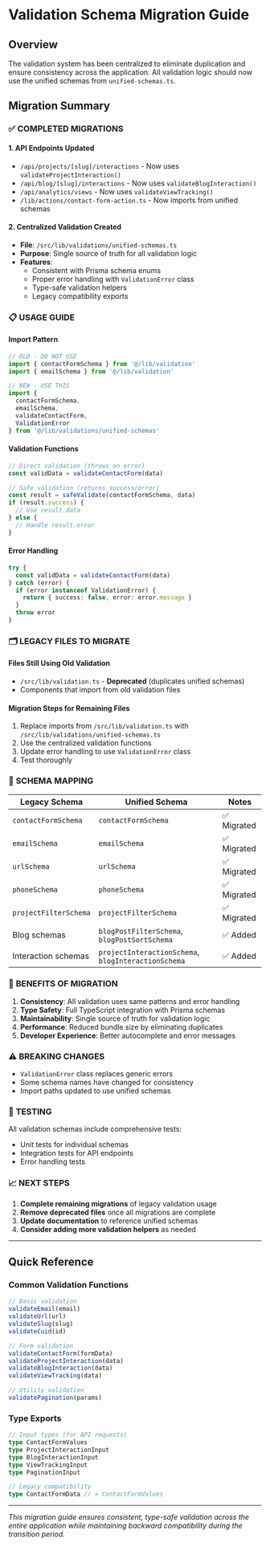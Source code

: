 # Validation Schema Migration Guide

## Overview

The validation system has been centralized to eliminate duplication and ensure consistency across the application. All validation logic should now use the unified schemas from `unified-schemas.ts`.

## Migration Summary

### ✅ **COMPLETED MIGRATIONS**

#### 1. **API Endpoints Updated**
- `/api/projects/[slug]/interactions` - Now uses `validateProjectInteraction()`
- `/api/blog/[slug]/interactions` - Now uses `validateBlogInteraction()`  
- `/api/analytics/views` - Now uses `validateViewTracking()`
- `/lib/actions/contact-form-action.ts` - Now imports from unified schemas

#### 2. **Centralized Validation Created**
- **File**: `/src/lib/validations/unified-schemas.ts`
- **Purpose**: Single source of truth for all validation logic
- **Features**:
  - Consistent with Prisma schema enums
  - Proper error handling with `ValidationError` class
  - Type-safe validation helpers
  - Legacy compatibility exports

### 📋 **USAGE GUIDE**

#### **Import Pattern**
```typescript
// OLD - DO NOT USE
import { contactFormSchema } from '@/lib/validation'
import { emailSchema } from '@/lib/validation'

// NEW - USE THIS
import { 
  contactFormSchema, 
  emailSchema,
  validateContactForm,
  ValidationError 
} from '@/lib/validations/unified-schemas'
```

#### **Validation Functions**
```typescript
// Direct validation (throws on error)
const validData = validateContactForm(data)

// Safe validation (returns success/error)
const result = safeValidate(contactFormSchema, data)
if (result.success) {
  // Use result.data
} else {
  // Handle result.error
}
```

#### **Error Handling**
```typescript
try {
  const validData = validateContactForm(data)
} catch (error) {
  if (error instanceof ValidationError) {
    return { success: false, error: error.message }
  }
  throw error
}
```

### 🗂️ **LEGACY FILES TO MIGRATE**

#### **Files Still Using Old Validation**
- `/src/lib/validation.ts` - **Deprecated** (duplicates unified schemas)
- Components that import from old validation files

#### **Migration Steps for Remaining Files**
1. Replace imports from `/src/lib/validation.ts` with `/src/lib/validations/unified-schemas.ts`
2. Use the centralized validation functions
3. Update error handling to use `ValidationError` class
4. Test thoroughly

### 🔄 **SCHEMA MAPPING**

| Legacy Schema | Unified Schema | Notes |
|---------------|----------------|-------|
| `contactFormSchema` | `contactFormSchema` | ✅ Migrated |
| `emailSchema` | `emailSchema` | ✅ Migrated |
| `urlSchema` | `urlSchema` | ✅ Migrated |
| `phoneSchema` | `phoneSchema` | ✅ Migrated |
| `projectFilterSchema` | `projectFilterSchema` | ✅ Migrated |
| Blog schemas | `blogPostFilterSchema`, `blogPostSortSchema` | ✅ Added |
| Interaction schemas | `projectInteractionSchema`, `blogInteractionSchema` | ✅ Added |

### 🎯 **BENEFITS OF MIGRATION**

1. **Consistency**: All validation uses same patterns and error handling
2. **Type Safety**: Full TypeScript integration with Prisma schemas  
3. **Maintainability**: Single source of truth for validation logic
4. **Performance**: Reduced bundle size by eliminating duplicates
5. **Developer Experience**: Better autocomplete and error messages

### ⚠️ **BREAKING CHANGES**

- `ValidationError` class replaces generic errors
- Some schema names have changed for consistency
- Import paths updated to use unified schemas

### 🧪 **TESTING**

All validation schemas include comprehensive tests:
- Unit tests for individual schemas
- Integration tests for API endpoints
- Error handling tests

### 📈 **NEXT STEPS**

1. **Complete remaining migrations** of legacy validation usage
2. **Remove deprecated files** once all migrations are complete
3. **Update documentation** to reference unified schemas
4. **Consider adding more validation helpers** as needed

---

## Quick Reference

### **Common Validation Functions**
```typescript
// Basic validation
validateEmail(email)
validateUrl(url) 
validateSlug(slug)
validateCuid(id)

// Form validation
validateContactForm(formData)
validateProjectInteraction(data)
validateBlogInteraction(data)
validateViewTracking(data)

// Utility validation
validatePagination(params)
```

### **Type Exports**
```typescript
// Input types (for API requests)
type ContactFormValues
type ProjectInteractionInput
type BlogInteractionInput  
type ViewTrackingInput
type PaginationInput

// Legacy compatibility
type ContactFormData // = ContactFormValues
```

---

*This migration guide ensures consistent, type-safe validation across the entire application while maintaining backward compatibility during the transition period.*